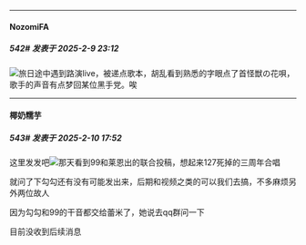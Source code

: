 ﻿
*****

####  NozomiFA  
##### 542#       发表于 2025-2-9 23:12

<img src="https://static.saraba1st.com/image/smiley/face2017/001.png" referrerpolicy="no-referrer">旅日途中遇到路演live，被递点歌本，胡乱看到熟悉的字眼点了首怪獣の花唄，歌手的声音有点梦回某位黑手党。唉


*****

####  椰奶糯芋  
##### 543#       发表于 2025-2-10 17:52

这里发发吧<img src="https://static.saraba1st.com/image/smiley/face2017/013.png" referrerpolicy="no-referrer">那天看到99和莱恩出的联合投稿，想起来127死掉的三周年合唱

就问了下勾勾还有没有可能发出来，后期和视频之类的可以我们去搞，不多麻烦另外两位故人

因为勾勾和99的干音都交给蕾米了，她说去qq群问一下

目前没收到后续消息


